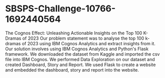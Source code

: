 # SBSPS-Challenge-10766-1692440564
The Cognos Effect: Unleashing Actionable Insights on the Top 100 K-Dramas of 2023
Our problem statement was to analyse the top 100 k-dramas of 2023 using IBM Cognos Analytics and extract insights from it.
Our solution involves using IBM Cognos Analytics and Python's Flask framework. 
We downloaded the dataset from Kaggle and imported the csv file into IBM Cognos. 
We performed Data Exploration on our dataset and created Dashboard, Story and Report. 
We used Flask to create a website and embedded the dashboard, story and report into the website. 
